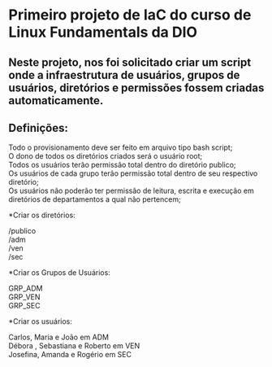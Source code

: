 # Primeiro projeto de IaC do curso de Linux Fundamentals da DIO

## Neste projeto, nos foi solicitado criar um script onde a infraestrutura de usuários, grupos de usuários, diretórios e permissões fossem criadas automaticamente.

## Definições:
Todo o provisionamento deve ser feito em arquivo tipo bash script;\
O dono de todos os diretórios criados será o usuário root;\
Todos os usuários terão permissão total dentro do diretório publico;\
Os usuários de cada grupo terão permissão total dentro de seu respectivo diretório;\
Os usuários não poderão ter permissão de leitura, escrita e execução em diretórios de departamentos a qual não pertencem;

*Criar os diretórios:

/publico\
/adm\
/ven\
/sec

*Criar os Grupos de Usuários:

GRP_ADM\
GRP_VEN\
GRP_SEC

*Criar os usuários:

Carlos, Maria e João em ADM\
Débora , Sebastiana e Roberto em VEN\
Josefina, Amanda e Rogério em SEC



